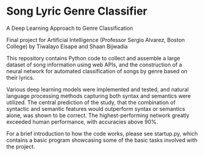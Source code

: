 # Song Lyric Genre Classifier
A Deep Learning Approach to Genre Classification

Final project for Artificial Intelligence (Professor Sergio Alvarez, Boston College) by Tiwalayo Eisape and Shaan Bijwadia

This repository contains Python code to collect and assemble a large dataset of song information using web APIs, and the construction of a neural network for automated classification of songs by genre based on their lyrics.

Various deep learning models were implemented and tested, and natural language processing methods capturing both syntax and semantics were utilized.
The central prediction of the study, that the combination of syntactic and semantic features would outperform syntax or semantics alone, was shown to be correct. The highest-performing network greatly exceeded human performance, with accuracies above 90%.

For a brief introduction to how the code works, please see startup.py, which contains a basic program showcasing some of the basic tasks involved with the project.
